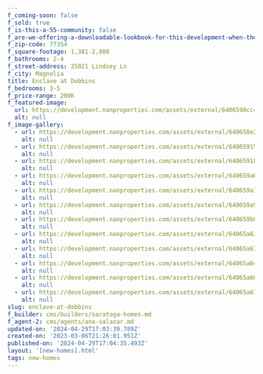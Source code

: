 ```yaml
---
f_coming-soon: false
f_sold: true
f_is-this-a-55-community: false
f_are-we-offering-a-downloadable-lookbook-for-this-development-when-they-submit-their-contact-info: false
f_zip-code: 77354
f_square-footage: 1,381-2,800
f_bathrooms: 2-4
f_street-address: 25021 Lindsey Ln
f_city: Magnolia
title: Enclave at Dobbins
f_bedrooms: 3-5
f_price-range: 200K
f_featured-image:
  url: https://development.nanproperties.com/assets/external/6406590cc4a34e0b777c2fdd_2562120aster20trail-72201.jpg
  alt: null
f_image-gallery:
  - url: https://development.nanproperties.com/assets/external/640658e2bf356f47aa27e7e6_994120glenbrook20ln-1201.jpg
    alt: null
  - url: https://development.nanproperties.com/assets/external/640659153f1a242ba4289e33_995320tammy20ln-1201201.jpg
    alt: null
  - url: https://development.nanproperties.com/assets/external/64065918c4a34e38017c4785_995720tammy20ln-1201.jpg
    alt: null
  - url: https://development.nanproperties.com/assets/external/640659a67134116e2ff7fe56_995320tammy20ln-63201.jpg
    alt: null
  - url: https://development.nanproperties.com/assets/external/640659a7bb16ac377055f497_2562120aster20trail-69201.jpg
    alt: null
  - url: https://development.nanproperties.com/assets/external/640659a9b504511ac61fa615_995320tammy20ln-24201.jpg
    alt: null
  - url: https://development.nanproperties.com/assets/external/640659b0359caf4e7ded25e0_994120glenbrook20ln-45201201.jpg
    alt: null
  - url: https://development.nanproperties.com/assets/external/64065a6305913de548c0e8c3_995320tammy20ln-42201.jpg
    alt: null
  - url: https://development.nanproperties.com/assets/external/64065a6371341181e3f90500_2562120aster20trail-24201.jpg
    alt: null
  - url: https://development.nanproperties.com/assets/external/64065a647134113100f90619_995320tammy20ln-48201.jpg
    alt: null
  - url: https://development.nanproperties.com/assets/external/64065a66918cb9939cd02d3f_2562120aster20trail-30201.jpg
    alt: null
  - url: https://development.nanproperties.com/assets/external/64065a67252887883a29323f_995720tammy20ln-70201.jpg
    alt: null
slug: enclave-at-dobbins
f_builder: cms/builders/saratoga-homes.md
f_agent-2: cms/agents/ana-salazar.md
updated-on: '2024-04-29T17:03:39.789Z'
created-on: '2023-03-06T21:26:01.951Z'
published-on: '2024-04-29T17:04:35.493Z'
layout: '[new-homes].html'
tags: new-homes
---
```



